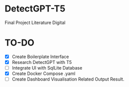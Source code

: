 # DetectGPT-T5
Final Project Literature Digital

# TO-DO
- [x] Create Boilerplate Interface
- [x] Research DetectGPT with T5
- [ ] Integrate UI with SqlLite Database
- [x] Create Docker Compose .yaml
- [ ] Create Dashboard Visualisation Related Output Result.